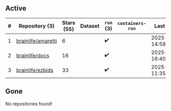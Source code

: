 ## Active
| # | Repository (3) | Stars (55) | Dataset | `run` (3) | `containers-run` | Last Modified |
| --- | --- | --- | --- | --- | --- | --- |
| 1 | [brainlife/amaretti](https://github.com/brainlife/amaretti) | 6 |  | :heavy_check_mark: |  | 2025-05-27 14:58:38+00:00 |
| 2 | [brainlife/docs](https://github.com/brainlife/docs) | 16 |  | :heavy_check_mark: |  | 2025-04-16 16:40:54+00:00 |
| 3 | [brainlife/ezbids](https://github.com/brainlife/ezbids) | 33 |  | :heavy_check_mark: |  | 2025-07-16 11:35:25+00:00 |

## Gone
No repositories found!

